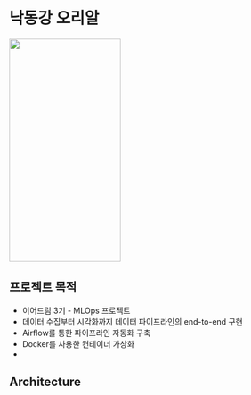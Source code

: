 # 낙동강 오리알
<img src="https://github.com/je0nh/yd3-MLOps_pj/assets/145730125/08f4d8a8-f48c-4797-a4bc-b2559a7d1a61" width="200" height="400"/>

## 프로젝트 목적
- 이어드림 3기 - MLOps 프로젝트
- 데이터 수집부터 시각화까지 데이터 파이프라인의 end-to-end 구현
- Airflow를 통한 파이프라인 자동화 구축
- Docker를 사용한 컨테이너 가상화
- 
## Architecture
